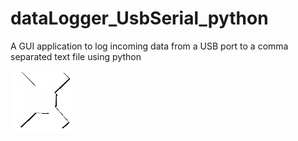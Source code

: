# dataLogger_UsbSerial_python
A GUI application to log incoming data from a USB port to a comma separated text file using python

![Drone icon](https://github.com/vsranjitroshan/dataLogger_UsbSerial_python/blob/master/_images/quad_icon.gif?raw=true)
